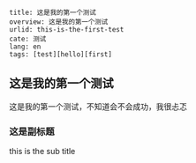 ```head
title: 这是我的第一个测试
overview: 这是我的第一个测试
urlid: this-is-the-first-test
cate: 测试
lang: en
tags: [test][hello][first]
```

## 这是我的第一个测试
这是我的第一个测试，不知道会不会成功，我很忐忑
### 这是副标题
this is the sub title